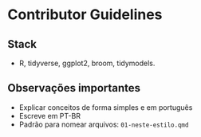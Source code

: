 # Contributor Guidelines

## Stack

- R, tidyverse, ggplot2, broom, tidymodels.

## Observações importantes

- Explicar conceitos de forma simples e em português
- Escreve em PT-BR
- Padrão para nomear arquivos: `01-neste-estilo.qmd`
